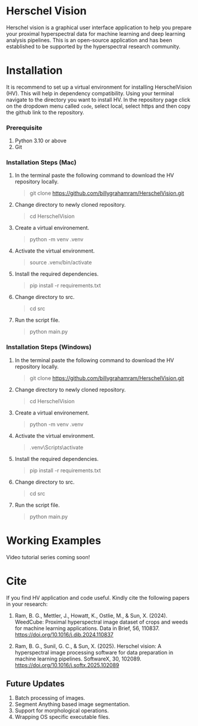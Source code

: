 

# Herschel Vision
Herschel vision is a graphical user interface application to help you prepare your proximal hyperspectral data for machine learning and deep learning analysis pipelines. This is an open-source application and has been established to be supported by the hyperspectral research community.

# Installation
It is recommend to set up a virtual environment for installing HerschelVision (HV). This will help in dependency compatibility. Using your terminal navigate to the directory you want to install HV. In the repository page click on the dropdown menu called `code`, select local, select https and then copy the github link to the repository.<br>

### Prerequisite
1. Python 3.10 or above
2. Git

### Installation Steps (Mac)

1. In the terminal paste the following command to download the HV repository locally.
    > git clone https://github.com/billygrahamram/HerschelVision.git
2. Change directory to newly cloned repository.
    > cd HerschelVision
3. Create a virtual environement.
    > python -m venv .venv
4. Activate the virtual environment.
    > source .venv/bin/activate
5. Install the required dependencies.
    > pip install -r requirements.txt
6. Change directory to src.
    > cd src
7. Run the script file.
    > python main.py


### Installation Steps (Windows)

1. In the terminal paste the following command to download the HV repository locally.
    > git clone https://github.com/billygrahamram/HerschelVision.git
2. Change directory to newly cloned repository.
    > cd HerschelVision
3. Create a virtual environement.
    > python -m venv .venv
4. Activate the virtual environment.
    > .venv\Scripts\activate
5. Install the required dependencies.
    > pip install -r requirements.txt
6. Change directory to src.
    > cd src
7. Run the script file.
    > python main.py

# Working Examples
Video tutorial series coming soon!

# Cite
If you find HV application and code useful. Kindly cite the following papers in your research:
1. Ram, B. G., Mettler, J., Howatt, K., Ostlie, M., & Sun, X. (2024). WeedCube: Proximal hyperspectral image dataset of crops and weeds for machine learning applications. Data in Brief, 56, 110837. https://doi.org/10.1016/j.dib.2024.110837


2. Ram, B. G., Sunil, G. C., & Sun, X. (2025). Herschel vision: A hyperspectral image processing software for data preparation in machine learning pipelines. SoftwareX, 30, 102089. https://doi.org/10.1016/j.softx.2025.102089


## Future Updates
1. Batch processing of images.
2. Segment Anything based image segmentation.
3. Support for morphological operations.
3. Wrapping OS specific executable files.
